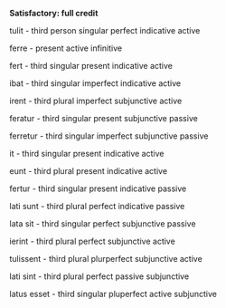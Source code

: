 **Satisfactory:  full credit**

tulit - third person singular perfect indicative active

ferre - present active infinitive

fert - third singular present indicative active

ibat - third singular imperfect indicative active

irent - third plural imperfect subjunctive active

feratur - third singular present subjunctive passive

ferretur - third singular imperfect subjunctive passive

it - third singular present indicative active

eunt - third plural present indicative active

fertur - third singular present indicative passive

lati sunt - third plural perfect indicative passive

lata sit - third singular perfect subjunctive passive

ierint - third plural perfect subjunctive active

tulissent - third plural plurperfect subjunctive active

lati sint - third plural perfect passive subjunctive

latus esset - third singular pluperfect active subjunctive
